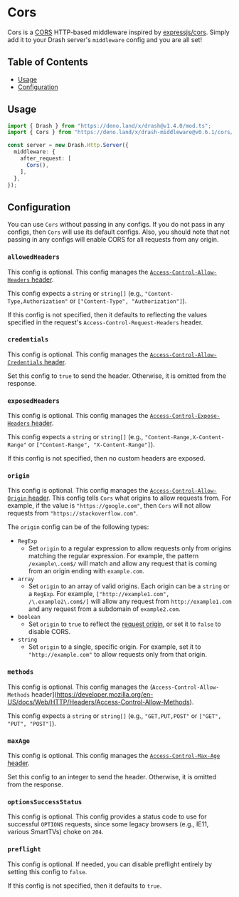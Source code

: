 # Cors

Cors is a [CORS](https://developer.mozilla.org/en-US/docs/Web/HTTP/CORS)
HTTP-based middleware inspired by
[expressjs/cors](https://expressjs.com/en/resources/middleware/cors.html).
Simply add it to your Drash server's `middleware` config and you are all set!

## Table of Contents

- [Usage](#usage)
- [Configuration](#configuration)

## Usage

```ts
import { Drash } from "https://deno.land/x/drash@v1.4.0/mod.ts";
import { Cors } from "https://deno.land/x/drash-middleware@v0.6.1/cors/mod.ts";

const server = new Drash.Http.Server({
  middleware: {
    after_request: [
      Cors(),
    ],
  },
});
```

## Configuration

You can use `Cors` without passing in any configs. If you do not pass in any
configs, then `Cors` will use its default configs. Also, you should note that
not passing in any configs will enable CORS for all requests from any origin.

### `allowedHeaders`

This config is optional. This config manages the
[`Access-Control-Allow-Headers` header](https://developer.mozilla.org/en-US/docs/Web/HTTP/Headers/Access-Control-Allow-Headers).

This config expects a `string` or `string[]` (e.g.,
`"Content-Type,Authorization"` or `["Content-Type", "Authorization"]`).

If this config is not specified, then it defaults to reflecting the values
specified in the request's `Access-Control-Request-Headers` header.

### `credentials`

This config is optional. This config manages the
[`Access-Control-Allow-Credentials`
header](https://developer.mozilla.org/en-US/docs/Web/HTTP/Headers/Access-Control-Allow-Credentials).

Set this config to `true` to send the header. Otherwise, it is omitted from the
response.

### `exposedHeaders`

This config is optional. This config manages the
[`Access-Control-Expose-Headers` header](https://developer.mozilla.org/en-US/docs/Web/HTTP/Headers/Access-Control-Expose-Headers).

This config expects a `string` or `string[]` (e.g.,
`"Content-Range,X-Content-Range"` or `["Content-Range", "X-Content-Range"]`).

If this config is not specified, then no custom headers are exposed.

### `origin`

This config is optional. This config manages the
[`Access-Control-Allow-Origin` header](https://developer.mozilla.org/en-US/docs/Web/HTTP/Headers/Access-Control-Allow-Origin).
This config tells `Cors` what origins to allow requests from. For example, if
the value is `"https://google.com"`, then `Cors` will not allow requests from
`"https://stackoverflow.com"`.

The `origin` config can be of the following types:

- `RegExp`
  - Set `origin` to a regular expression to allow requests only from origins
    matching the regular expression. For example, the pattern `/example\.com$/`
    will match and allow any request that is coming from an origin ending with
    `example.com`.
- `array`
  - Set `origin` to an array of valid origins. Each origin can be a `string` or
    a `RegExp`. For example, `["http://example1.com", /\.example2\.com$/]` will
    allow any request from `http://example1.com` and any request from a
    subdomain of `example2.com`.
- `boolean`
  - Set `origin` to `true` to reflect the
    [request origin](http://tools.ietf.org/html/draft-abarth-origin-09), or set
    it to `false` to disable CORS.
- `string`
  - Set `origin` to a single, specific origin. For example, set it to
    `"http://example.com"` to allow requests only from that origin.

### `methods`

This config is optional. This config manages the (`Access-Control-Allow-Methods`
header](https://developer.mozilla.org/en-US/docs/Web/HTTP/Headers/Access-Control-Allow-Methods).

This config expects a `string` or `string[]` (e.g., `"GET,PUT,POST"` or
`["GET", "PUT", "POST"]`).

### `maxAge`

This config is optional. This config manages the
[`Access-Control-Max-Age` header](https://developer.mozilla.org/en-US/docs/Web/HTTP/Headers/Access-Control-Max-Age).

Set this config to an integer to send the header. Otherwise, it is omitted from
the response.

### `optionsSuccessStatus`

This config is optional. This config provides a status code to use for
successful `OPTIONS` requests, since some legacy browsers (e.g., IE11, various
SmartTVs) choke on `204`.

### `preflight`

This config is optional. If needed, you can disable preflight entirely by
setting this config to `false`.

If this config is not specified, then it defaults to `true`.
